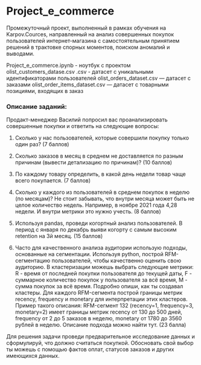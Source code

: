 # Project_e_commerce

Промежуточный проект, выполненный в рамках обучения на Karpov.Cources, направленный на анализ совершенных покупок пользователей интернет-магазина с самостоятельным принятием решений в трактовке спорных моментов, поиском аномалий и выводами. 


Project_e_commerce.ipynb - ноутбук с проектом
olist_customers_datase.csv .csv - датасет с уникальными идентификаторами пользователей
olist_orders_dataset.csv —  датасет с заказами
olist_order_items_dataset.csv —  датасет с товарными позициями, входящих в заказ

### Описание заданий:
Продакт-менеджер Василий попросил вас проанализировать совершенные покупки и ответить на следующие вопросы:

1. Сколько у нас пользователей, которые совершили покупку только один раз? (7 баллов) 

2. Сколько заказов в месяц в среднем не доставляется по разным причинам (вывести детализацию по причинам)? (10 баллов)

3. По каждому товару определить, в какой день недели товар чаще всего покупается. (7 баллов)

4. Сколько у каждого из пользователей в среднем покупок в неделю (по месяцам)? Не стоит забывать, что внутри месяца может быть не целое количество недель. Например, в ноябре 2021 года 4,28 недели. И внутри метрики это нужно учесть. (8 баллов) 

5. Используя pandas, проведи когортный анализ пользователей. В период с января по декабрь выяви когорту с самым высоким retention на 3й месяц. (15 баллов)

6. Часто для качественного анализа аудитории использую подходы, основанные на сегментации. Используя python, построй RFM-сегментацию пользователей, чтобы качественно оценить свою аудиторию. В кластеризации можешь выбрать следующие метрики: R - время от последней покупки пользователя до текущей даты, F - суммарное количество покупок у пользователя за всё время, M - сумма покупок за всё время. Подробно опиши, как ты создавал кластеры. Для каждого RFM-сегмента построй границы метрик recency, frequency и monetary для интерпретации этих кластеров. Пример такого описания: RFM-сегмент 132 (recency=1, frequency=3, monetary=2) имеет границы метрик recency от 130 до 500 дней, frequency от 2 до 5 заказов в неделю, monetary от 1780 до 3560 рублей в неделю. Описание подхода можно найти тут. (23 балла)

Для решения задачи проведи предварительное исследование данных и сформулируй, что должно считаться покупкой. Обосновать свой выбор ты можешь с помощью фактов оплат, статусов заказов и других имеющихся данных.

